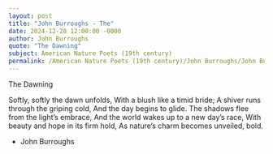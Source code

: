 ```yaml
---
layout: post
title: "John Burroughs - The"
date: 2024-12-28 12:00:00 -0000
author: John Burroughs
quote: "The Dawning"
subject: American Nature Poets (19th century)
permalink: /American Nature Poets (19th century)/John Burroughs/John Burroughs - The
---
```


The Dawning

Softly, softly the dawn unfolds,
   With a blush like a timid bride;
A shiver runs through the griping cold,
   And the day begins to glide.
The shadows flee from the light’s embrace,
   And the world wakes up to a new day’s race,
With beauty and hope in its firm hold,
   As nature’s charm becomes unveiled, bold.

- John Burroughs
